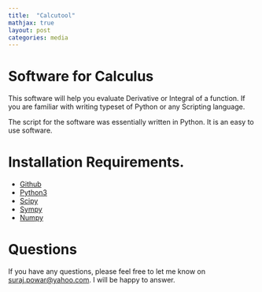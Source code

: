 ```yaml
---
title:  "Calcutool"
mathjax: true
layout: post
categories: media
---
```


# Software for Calculus

This software will help you evaluate Derivative or Integral of a function. If you are familiar with writing typeset of Python or any Scripting language.

The script for the software was essentially written in Python. It is an easy to use software.

# Installation Requirements.

* [Github](https://github.com)
* [Python3](https://medium.com/@Suraj_Powar/a-step-by-step-guide-to-install-python-9081e9c3545a)
* [Scipy](https://scipy.org)
* [Sympy](https://www.sympy.org/en/index.html)
* [Numpy](https://numpy.org)







# Questions

If you have any questions, please feel free to let me know on suraj.powar@yahoo.com. I will be happy to answer.